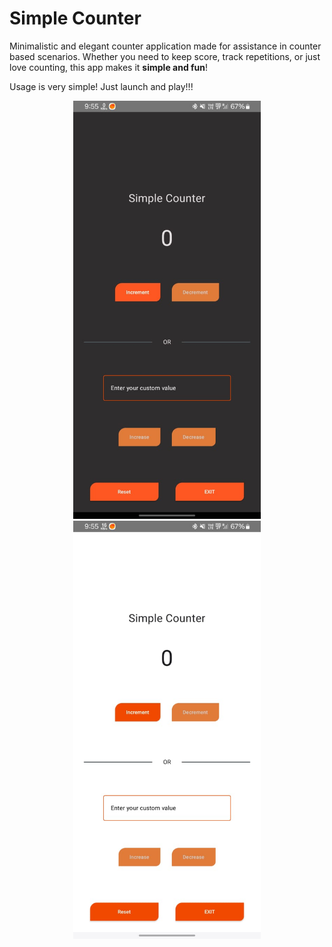 # Simple Counter
Minimalistic and elegant counter application made for assistance in counter based scenarios. Whether you need to keep score, track repetitions, or just love counting, this app makes it **simple and fun**!

Usage is very simple! Just launch and play!!!

<p align="center">
  <img src="img.png" width="300">
  <img src="img_1.png" width="300">
</p>
